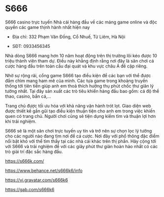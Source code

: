 # S666

S666 casino trực tuyến Nhà cái hàng đầu về các mảng game online và độc quyền các game thịnh hành nhất hiện nay

- Địa chỉ: 332 Phạm Văn Đồng, Cổ Nhuế, Từ Liêm, Hà Nội

- SĐT: 0933456345

Nhà dòng S666 mang hơn 10 năm hoạt động trên thị trường lôi kéo được 10 triệu thành viên tham dự. Điều này khẳng định rằng nơi đây là sân chơi cá cược hàng đầu trên toàn cầu đại quát và khu vực châu Á đề cập riêng.

Nhờ sự rộng rãi, cổng game S666 tạo điều kiện để các bạn với thể được đắm chìm mang ham mê của mình. Các tựa game trong khoảng truyền thống tới tiên tiến giúp anh em thoả thích hưởng thụ phút chốc thư giãn lý tưởng nhất. Tại đây sản xuất các trò tiêu khiển hàng đầu bao gồm: cá độ thể thao, casino, bắn cá,…

Trang chủ được tối ưu hóa với khả năng vận hành trót lọt. Giao diện web được thiết kế gần gũi tạo điều kiện thuận tiện cho anh em trong việc khiến quen có trang chủ. Người chơi cũng sẽ tiện dụng kiếm tìm và thuận lợi hơn khi trải nghiệm.

S666 sẽ là một sân chơi trực tuyến uy tín và trở nên sự chọn lọc lý tưởng cho các người nào đang tìm nơi để cá cược. Nơi đây với phổ thông đặc điểm nổi bật khó với thể tìm thấy tại các nhà cái khác trên thị phần. Hãy cộng tới với S666 và trải nghiệm để với các giây phút thư giãn hoàn hảo nhất có các trò giải trí đặc sắc hàng đầu.

https://s666k.com/

https://www.behance.net/s666k6/info

https://vi.gravatar.com/s666k6

https://gab.com/s666k6
